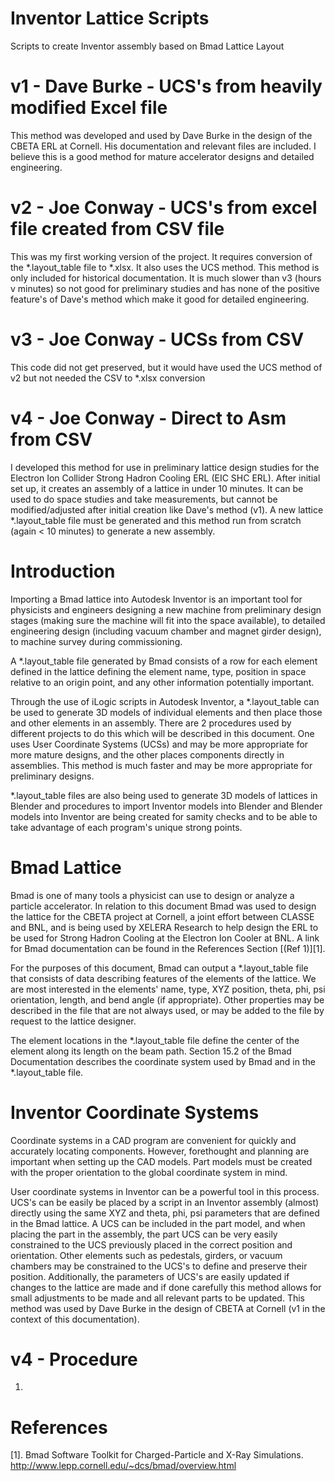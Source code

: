 # Inventor Lattice Scripts
 Scripts to create Inventor assembly based on Bmad Lattice Layout 

# v1 - Dave Burke - UCS's from heavily modified Excel file
 This method was developed and used by Dave Burke in the design of the CBETA ERL at Cornell. His documentation and relevant files are included. I believe this is a good method for mature accelerator designs and detailed engineering.

# v2 - Joe Conway - UCS's from excel file created from CSV file
 This was my first working version of the project. It requires conversion of the \*.layout_table file to \*.xlsx. It also uses the UCS method. This method is only included for historical documentation. It is much slower than v3 (hours v minutes) so not good for preliminary studies and has none of the positive feature's of Dave's method which make it good for detailed engineering.
 
# v3 - Joe Conway - UCSs from CSV
 This code did not get preserved, but it would have used the UCS method of v2 but not needed the CSV to \*.xlsx conversion

# v4 - Joe Conway - Direct to Asm from CSV
 I developed this method for use in preliminary lattice design studies for the Electron Ion Collider Strong Hadron Cooling ERL (EIC SHC ERL).  After initial set up, it creates an assembly of a lattice in under 10 minutes.  It can be used to do space studies and take measurements, but cannot be modified/adjusted after initial creation like Dave's method (v1). A new lattice \*.layout_table file must be generated and this method run from scratch (again < 10 minutes) to generate a new assembly.

# Introduction
Importing a Bmad lattice into Autodesk Inventor is an important tool for physicists and engineers designing a new machine from preliminary design stages (making sure the machine will fit into the space available), to detailed engineering design (including vacuum chamber and magnet girder design), to machine survey during commissioning.

A \*.layout\_table file generated by Bmad consists of a row for each element defined in the lattice defining the element name, type, position in space relative to an origin point, and any other information potentially important.

Through the use of iLogic scripts in Autodesk Inventor, a \*.layout\_table can be used to generate 3D models of individual elements and then place those and other elements in an assembly. There are 2 procedures used by different projects to do this which will be described in this document.  One uses User Coordinate Systems (UCSs) and may be more appropriate for more mature designs, and the other places components directly in assemblies. This method is much faster and may be more appropriate for preliminary designs.

\*.layout\_table files are also being used to generate 3D models of lattices in Blender and procedures to import Inventor models into Blender and Blender models into Inventor are being created for samity checks and to be able to take advantage of each program's unique strong points.

# Bmad Lattice
Bmad is one of many tools a physicist can use to design or analyze a particle accelerator. In relation to this document Bmad was used to design the lattice for the CBETA project at Cornell, a joint effort between CLASSE and BNL, and is being used by XELERA Research to help design the ERL to be used for Strong Hadron Cooling at the Electron Ion Cooler at BNL. A link for Bmad documentation can be found in the References Section [(Ref 1)][1].

For the purposes of this document, Bmad can output a \*.layout\_table file that consists of data describing features of the elements of the lattice. We are most interested in the elements' name, type, XYZ position, theta, phi, psi orientation, length, and bend angle (if appropriate).  Other properties may be described in the file that are not always used, or may be added to the file by request to the lattice designer.

The element locations in the \*.layout\_table file define the center of the element along its length on the beam path.  Section 15.2 of the Bmad Documentation describes the coordinate system used by Bmad and in the \*.layout\_table file.

# Inventor Coordinate Systems
Coordinate systems in a CAD program are convenient for quickly and accurately locating components. However, forethought and planning are important when setting up the CAD models. Part models must be created with the proper orientation to the global coordinate system in mind. 

User coordinate systems in Inventor can be a powerful tool in this process.  UCS's can be easily be placed by a script in an Inventor assembly (almost) directly using the same XYZ and theta, phi, psi parameters that are defined in the Bmad lattice. A UCS can be included in the part model, and when placing the part in the assembly, the part UCS can be very easily constrained to the UCS previously placed in the correct position and orientation.  Other elements such as pedestals, girders, or vacuum chambers may be constrained to the UCS's to define and preserve their position. Additionally, the parameters of UCS's are easily updated if changes to the lattice are made and if done carefully this method allows for small adjustments to be made and all relevant parts to be updated.  This method was used by Dave Burke in the design of CBETA at Cornell (v1 in the context of this documentation).

# v4 - Procedure
1. 


# References
[1]. Bmad Software Toolkit for Charged-Particle and X-Ray Simulations. http://www.lepp.cornell.edu/~dcs/bmad/overview.html
